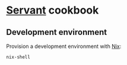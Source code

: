 # [Servant](http://www.servant.dev/) cookbook

## Development environment

Provision a development environment with [Nix](https://nixos.org/):
```sh
nix-shell
```
